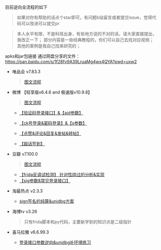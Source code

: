 目前逆向全流程的如下

> 如果对你有帮助的话点个star即可，有问题b站留言或者提交issue，觉得代码可以改进可以提交pr

> 本人水平有限，不是科班出身，有些地方说的不对的话，请大家直接提出，我改正一下；
> 部分内容是一些经典教程的，你们可以自己去找对应视频；其他的案例是我自己找来研究的；

apks和jar包链接 通过网盘分享的文件： https://pan.baidu.com/s/1f28fv9A39LruaMg4wx4QYA?pwd=uxw2 

- 唯品会   v7.83.3

  > [图文流程](./唯品会/唯品会v7.83.3接口.md.md)



- 微博 【轻享版v6.4.6 and  极速版v10.9.8】

  > [图文流程](./微博/微博系列app接口逆向分析.md)
  
  - [【验证码登录接口】&【aid参数】](https://www.bilibili.com/video/BV17Xj2zHEKX/)
  - [【ck号登录&密码登录】&【s参数】](https://www.bilibili.com/video/BV1Cej9z2EWd/)
  
  - [【点赞&评论&回复&发帖&转帖】](https://www.bilibili.com/video/BV1kBjdzQEnz/)
  - [【超话签到】](https://www.bilibili.com/video/BV1usjdzaEG3/)
  
- 豆瓣 v7.100.0

  > [图文流程](./豆瓣/豆瓣app接口逆向分析.md)
  
  - [【frida反调试检测】 针对性绕过的分析&实现](https://www.bilibili.com/video/BV1gd7GzLEEM)
  - [【sig参数&常见登录接口】](https://www.bilibili.com/video/BV1Wx7czKEkt)



- 淘最热点 v2.3.3
  
  - [ sign签名的纯算&unidbg方案](https://www.bilibili.com/video/BV1E67AzeEhM)
  
  
  
- 海博tv v3.26

  > 只有frida脚本和py代码，主要新学到的知识点是二级指针

  

- 喜马拉雅 v6.6.99.3
  - [登录接口参数逆向&unidbg补环境练习](https://www.bilibili.com/video/BV1AN7ezfEyc/)

